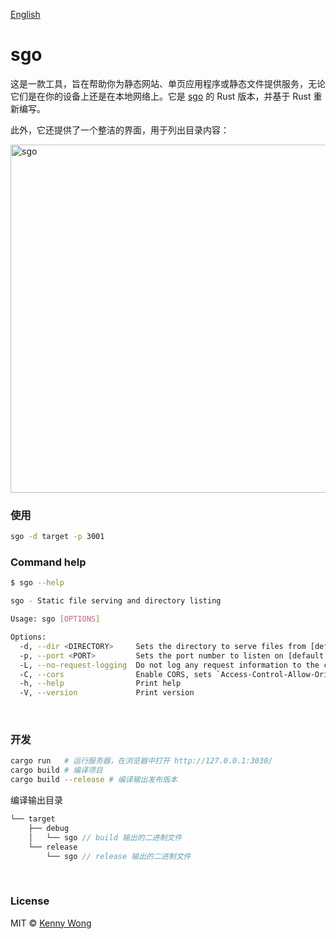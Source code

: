 [English](./README.md)

sgo
===

这是一款工具，旨在帮助你为静态网站、单页应用程序或静态文件提供服务，无论它们是在你的设备上还是在本地网络上。它是 [sgo](https://github.com/jaywcjlove/sgo) 的 Rust 版本，并基于 Rust 重新编写。

此外，它还提供了一个整洁的界面，用于列出目录内容：

<img width="557" alt="sgo" src="https://github.com/user-attachments/assets/76797b83-0ff4-45da-bacf-114c1af1f16d">

<br />

### 使用

```sh
sgo -d target -p 3001
```

### Command help

```sh
$ sgo --help

sgo - Static file serving and directory listing

Usage: sgo [OPTIONS]

Options:
  -d, --dir <DIRECTORY>     Sets the directory to serve files from [default: ./static]
  -p, --port <PORT>         Sets the port number to listen on [default: 3030]
  -L, --no-request-logging  Do not log any request information to the console
  -C, --cors                Enable CORS, sets `Access-Control-Allow-Origin` to `*`
  -h, --help                Print help
  -V, --version             Print version
```

<br />

### 开发

```sh
cargo run   # 运行服务器，在浏览器中打开 http://127.0.0.1:3030/
cargo build # 编译项目
cargo build --release # 编译输出发布版本
```

编译输出目录

```rs
└── target
    ├── debug
    │   └── sgo // build 输出的二进制文件
    └── release
        └── sgo // release 输出的二进制文件
```

<br />

### License

MIT © [Kenny Wong](https://wangchujiang.com/)